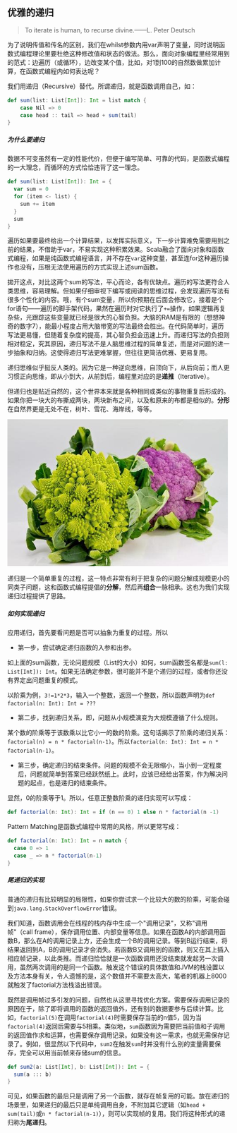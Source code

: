 ## 优雅的递归

> To iterate is human, to recurse divine.——L. Peter Deutsch

为了说明传值和传名的区别，我们在whilst参数内用var声明了变量，同时说明函数式编程理论里要杜绝这种修改值和状态的做法。那么，面向对象编程里经常用到的范式：边遍历（或循环），边改变某个值，比如，对1到100的自然数做累加计算，在函数式编程内如何表达呢？

我们用递归（Recursive）替代。所谓递归，就是函数调用自己，如：
```scala
def sum(list: List[Int]): Int = list match {
    case Nil => 0
    case head :: tail => head + sum(tail)
}
```

##### 为什么要递归

数据不可变虽然有一定的性能代价，但便于编写简单、可靠的代码，是函数式编程的一大理念，而循环的方式恰恰违背了这一理念。
```scala
def sum(list: List[Int]): Int = {
  var sum = 0
  for (item <- list) {
    sum += item
  }
  sum
}
```
遍历如果要最终给出一个计算结果，以发挥实际意义，下一步计算难免需要用到之前的结果，不借助于var，不易实现这种积累效果。Scala融合了面向对象和函数式编程，如果是纯函数式编程语言，并不存在`var`这种变量，甚至连for这种遍历操作也没有，压根无法使用遍历的方式实现上述sum函数。

拋开这点，对比这两个sum的写法，平心而论，各有优缺点。遍历的写法更符合人类思维，容易理解。但如果仔细审视下编写或阅读的思维过程，会发现遍历写法有很多个性化的内容。哦，有个sum变量，所以你预期在后面会修改它，接着是个for语句——遍历的脚手架代码，果然在遍历时对它执行了`+=`操作，如果逻辑再复杂些，光跟踪这些变量就已经是很大的心智负担。大脑的RAM是有限的（想想神奇的数字7），能最小程度占用大脑带宽的写法最终会胜出。在代码简单时，遍历写法更易懂，但随着复杂度的提高，其心智负担会迅速上升。而递归写法的负担则相对稳定，究其原因，递归写法不是人脑思维过程的简单复述，而是对问题的进一步抽象和归纳。这使得递归写法更难掌握，但往往更简洁优雅、更易复用。

递归思维似乎挺反人类的。因为它是一种逆向思维，自顶向下，从后向前；而人更习惯正向思维，即从小到大，从前到后，编程里对应的是**递推**（Iterative）。

但递归也是贴近自然的，这个世界本来就是各种相同或类似的事物重复后形成的。如果你把一块大的布撕成两块，两块新布之间，以及和原来的布都是相似的。**分形**在自然界更是无处不在，树叶、雪花、海岸线，等等。

![fractual](../imgs/fractual.jpg)

递归是一个简单重复的过程，这一特点非常有利于把复杂的问题分解成规模更小的同类子问题，这和函数式编程提倡的**分解**，然后再**组合**一脉相承。这也为我们实现递归过程提供了思路。

##### 如何实现递归

应用递归，首先要看问题是否可以抽象为重复的过程。所以
* 第一步，尝试确定递归函数的入参和出参。

如上面的sum函数，无论问题规模（List的大小）如何，sum函数签名都是`sum(l: List[Int]): Int`。如果无法确定参数，很可能并不是个递归的过程，或者你还没有界定出问题重复的模式。

以阶乘为例，`3!=1*2*3`，输入一个整数，返回一个整数，所以函数声明为`def factorial(n: Int): Int = ???`

* 第二步，找到递归关系，即，问题从小规模演变为大规模遵循了什么规则。

某个数的阶乘等于该数乘以比它小一的数的阶乘。这句话揭示了阶乘的递归关系：`factorial(n) = n * factorial(n-1)`。所以`factorial(n: Int): Int = n * factorial(n-1)`。

* 第三步，确定递归的结束条件。问题的规模不会无限缩小，当小到一定程度后，问题就简单到答案已经跃然纸上。此时，应该已经给出答案，作为解决问题的起点，也是递归的结束条件。

显然，0的阶乘等于1。所以，任意正整数阶乘的递归实现可以写成：
```scala
def factorial(n: Int): Int = if (n == 0) 1 else n * factorial(n -1)
```
Pattern Matching是函数式编程中常用的风格，所以更常写成：
```scala
def factorial(n: Int): Int = n match {
  case 0 => 1
  case _ => n * factorial(n-1)
}
```

##### 尾递归的实现
普通的递归有比较明显的局限性，如果你尝试求一个比较大的数的阶乘，可能会碰到`java.lang.StackOverflowError`错误。

我们知道，函数调用会在线程的栈内存中生成一个"调用记录"，又称"调用帧"（call frame），保存调用位置、内部变量等信息。如果在函数A的内部调用函数B，那么在A的调用记录上方，还会生成一个B的调用记录。等到B运行结束，将结果返回到A，B的调用记录才会消失。若函数B又调用别的函数，则又在其上插入相应帧记录，以此类推。而递归恰恰就是一次函数调用还没结束就发起另一次调用，虽然两次调用的是同一个函数。触发这个错误的具体数值和JVM的栈设置以及方法本身有关，令人遗憾的是，这个数值并不需要太高大，笔者的机器上8000就触发了factorial方法栈溢出错误。

既然是调用帧过多引发的问题，自然也从这里寻找优化方案。需要保存调用记录的原因在于，除了即将调用的函数的返回值外，还有别的数据要参与后续计算。比如，`factorial(5)`在调用`factorial(4)`时需要保存当前的n值5，因为当`factorial(4)`返回后需要与5相乘。类似地，`sum`函数因为需要把当前值和子调用的返回值作求和运算，也需要保存调用记录。如果没有这一需求，也就无需保存记录了。例如，很显然以下代码中，`sum2`在触发`sum`时并没有什么别的变量需要保存，完全可以用当前帧来存储sum的信息。
```scala
def sum2(a: List[Int], b: List[Int]): Int = {
  sum(a ::: b)
}
```

可见，如果函数的最后只是调用了另一个函数，就存在帧复用的可能。放在递归的场景里，如果递归的最后只是单纯调用自身，不附加其它逻辑（如`head + sum(tail)`或`n * factorial(n-1)`），则可以实现帧的复用。我们将这种形式的递归称为**尾递归**。

